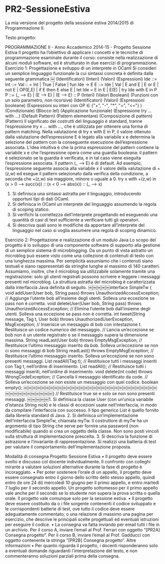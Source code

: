 # PR2-SessioneEstiva
La mia versione del progetto della sessione estiva 2014/2015 di Programmazione II.

Testo progetto:

PROGRAMMAZIONE II - Anno Accademico 2014-15 - Progetto Sessione Estiva
Il progetto ha l’obiettivo di applicare i concetti e le tecniche di programmazione esaminate durante il corso: consiste nella realizzazione di alcuni moduli software, ed è strutturato in due esercizi di programmazione.
Esercizio 1: Progettazione e sviluppo di un interprete in OCaml
Si consideri un semplice linguaggio funzionale la cui sintassi concreta è definita dalla seguente grammatica
￼
(Identificatori) (Interi) (Valori)
(Espressioni)
Ide ::= <definizione standard> Int ::= <definizione standard> Val :: = Int
| True | False
| fun Ide -> E E ::= Ide
| Val
| E and E | E or E | not E | OP(E,E)
| if E then E else E
| let Ide = E in E
| E(E)
| try Ide with E in P
P ::= (_ --> E)
| (E --> E)
| (E --> E) :: P
(Interi)
(Valori Booleani)
(Funzioni con un solo parametro, non ricorsive) (Identificatori)
(Valori)
(Espressioni booleane)
(Espressioni su interi con OP ∈ {"+", "-", "*", "=", "<="} ) (Condizionale)
(Blocco let)
(Applicazione funzionale)
(Espressione try ... with ...)
(Default Pattern)
(Pattern elementare) (Composizione di pattern)
(Pattern)
Il significato dei costrutti del linguaggio è standard, tranne l’espressione try x ... with ..., che è utilizzata per ottenere una forma di pattern matching. Nella valutazione di try x with E in P, il valore ottenuto dalla valutazione dell’espressione E è legato alla variabile x e determina la selezione del pattern con la conseguente esecuzione dell’espressione associata. L’idea intuitiva è che la prima espressione del pattern contiene la variabile x e che l’espressione opera come una guardia booleana: il pattern è selezionato se la guardia è verificata, e in tal caso viene eseguita l’espressione associata. Il pattern (_ --> E) è di default.
Ad esempio, l’espressione seguente associa alla variabile x il valore della valutazione di +(z,w) ed esegue il pattern selezionato dalla verifica della condizione, a seconda che +(z,w) sia maggiore, minore o uguale a 0.
try x with +(z,w) in (x > 0 --> succ(x)) :: (x < 0 --> abs(x)) :: (_ --> x)
1. Si definisca una sintassi astratta per il linguaggio, introducendo opportuni tipi di dati OCaml.
2. Si definisca in OCaml un interprete del linguaggio assumendo la regola di scoping statico.
3. Si verifichi la correttezza dell’interprete progettando ed eseguendo una quantità di casi di test
sufficiente a verificare tutti gli operatori.
4. Si descriva quali sono le modifiche da apportare all’interprete del linguaggio nel caso si voglia
assumere una regola di scoping dinamico.

Esercizio 2: Progettazione e realizzazione di un modulo Java
Lo scopo del progetto è lo sviluppo di una componente software di supporto alla gestione di un semplice sistema di microblogging. Da un punto di vista astratto un microblog può essere visto come una collezione di contenuti di testo con una lunghezza massima. Per semplicità assumiamo che i contenuti siano testuali e siano rappresentati da stringhe lunghe al massimo di 140 caratteri. Assumiamo, inoltre, che il microblog sia utilizzabile solamente tramite una registrazione: solo gli utenti registrati possono scrivere e leggere i messaggi presenti nel microblog.
La struttura astratta del microblog è caratterizzata dalla interfaccia Java definita di seguito.
￼￼￼￼￼interface SimpleTw {
void addUser(User bob, String pass) throws UnauthorizedAccessException;
// Aggiunge l’utente bob all’insieme degli utenti. Solleva una eccezione se pass non è corretta. void deleteUser(User bob, String pass) throws UnauthorizedAccessException;
// Elimina l’utente bob dall’insieme degli utenti. Solleva una eccezione se pass non è corretta. int tweet(String message, Tag t, User bob)
throws UnauthorizedUserException, MsgException;
// Inserisce un messaggio di bob con intestazione t. Restituisce un codice numerico del messaggio.
// Lancia un’eccezione se bob non è un utente registrato o se il messaggio supera la dimensione massima.
String readLast(User bob) throws EmptyMsgException;
// Restituisce l’ultimo messaggio inserito da bob. Solleva un’eccezione se non ci sono messaggi di bob
String readLast() throws EmptyMsgException;
// Restituisce l’ultimo messaggio inserito. Solleva un’eccezione se non sono presenti messaggi.
List<String> readAll(Tag t);
// Restituisce tutti i messaggi inseriti con Tag t, nell’ordine di inserimento.
List<String> readAll();
// Restituisce tutti i messaggi inseriti, nell’ordine di inserimento.
void delete(int code) throws WrongCodeException;
// Cancella il messaggio identificato da code.
// Solleva un’eccezione se non esiste un messaggio con quel codice.
boolean empty();
￼￼￼￼￼￼￼￼￼￼￼￼￼￼￼￼￼￼￼￼￼￼￼￼￼￼￼￼￼￼￼￼￼￼￼￼￼￼￼￼￼￼}
// Restituisce true se e solo se non sono presenti messaggi.
￼￼￼￼￼1. Si definisca la classe User (con un’unica variabile d’istanza String nick) e le classi di eccezioni usate nell’interfaccia, in modo da compilare l’interfaccia con successo. Il tipo generico List<E> è quello fornito dalla libreria standard di Java.
2. Si definisca un’implementazione dell’interfaccia SimpleTw, chiamata myTw. Il costruttore di myTw ha un argomento di tipo String che serve per fornire una password (non modificabile) quando si crea un oggetto della classe. Non sono posti vincoli sulla struttura di implementazione prescelta.
3. Si descriva la funzione di astrazione e l’invariante di rappresentazione. Si realizzi una batteria di test per valutare il comportamento dell’implementazione proposta.

Modalità di consegna Progetto Sessione Estiva
• Il progetto deve essere svolto e discusso col docente individualmente. Il confronto con colleghi mirante a valutare soluzioni alternative durante la fase di progetto è incoraggiato.
• Per poter sostenere l’orale di un appello, il progetto deve essere consegnato entro il giorno dello scritto dello stesso appello, quindi entro (le ore 24 di) mercoledì 10 giugno per il primo appello, e entro martedì 7 luglio per il secondo appello. Un progetto sottomesso per il primo appello vale anche per il secondo se lo studente non supera la prova scritta o quella orale. Il progetto vale comunque solo per la sessione estiva.
• Il progetto deve essere costituito da
o i file sorgente contenenti il codice sviluppato e le corrispondenti batterie di test, ove tutto il
codice deve essere adeguatamente commentato;
o una relazione di massimo una pagina per esercizio, che descrive le principali scelte
progettuali ed eventuali istruzioni per eseguire il codice.
• La consegna va fatta inviando per email tutti i file in un archivio. Per il corso A, inviare l’email al
Prof. Ferrari con oggetto “[PR2A] Consegna progetto”. Per il corso B, inviare l’email al Prof. Gadducci con oggetto contenente la stringa “[PR2B] Consegna progetto”.
Altre informazioni
• Per quanto riguarda il progetto, i docenti risponderanno solo a eventuali domande riguardanti l’interpretazione del testo, e non commenteranno soluzioni parziali prima della consegna.
